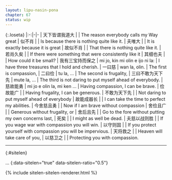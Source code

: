 ```yaml
---
layout: lipu-nasin-pona
chapter: 67
status: wip
---
```


{:.loseta}
|:-:|-|-
| 天下皆谓我道大   |  | The reason everybody calls my Way great
| 似不肖           |  | Is because there is nothing quite like it.
| 夫唯大           |  | It is exactly because it is great
| 故似不肖         |  | That there is nothing quite like it.
| 若肖久矣         |  | If there were something that were consistently like it
| 其细也夫         |  | How could it be small?
| 我有三宝<wbr/>持而保之 | mi jo, kin mi olin e ijo ni la: | I have three treasures that I hold and cherish.
| 一曰慈           | wan la, olin. | The first is compassion,
| 二曰俭           | tu la, ...    | The second is frugality,
| 三曰不敢为天下先 | mute la, ...  | The third is not daring to put myself ahead of everybody.
| 慈故能勇         | mi jo e olin la, mi ken ... | Having compassion, I can be brave.
| 俭故能广         |  | Having frugality, I can be generous.
| 不敢为天下先     |  | Not daring to put myself ahead of everybody
| 故能成器长       |  | I can take the time to perfect my abilities.
| 今舍慈且勇       |  | Now if I am brave without compassion
| 舍俭且广         |  | Generous without frugality, or
| 舍后且先         |  | Go to the fore without putting my own concerns last,
| 死矣             |  | I might as well be dead.
| 夫慈以战则胜     |  | If you wage war with compassion you will win.
| 以守则固         |  | If you protect yourself with compassion you will be impervious.
| 天将救之         |  | Heaven will take care of you,
| 以慈卫之         |  | Protecting you with compassion.

-------
{:#sitelen}

...
{:data-sitelen="true" data-sitelen-ratio="0.5"}

{% include sitelen-sitelen-renderer.html %}
